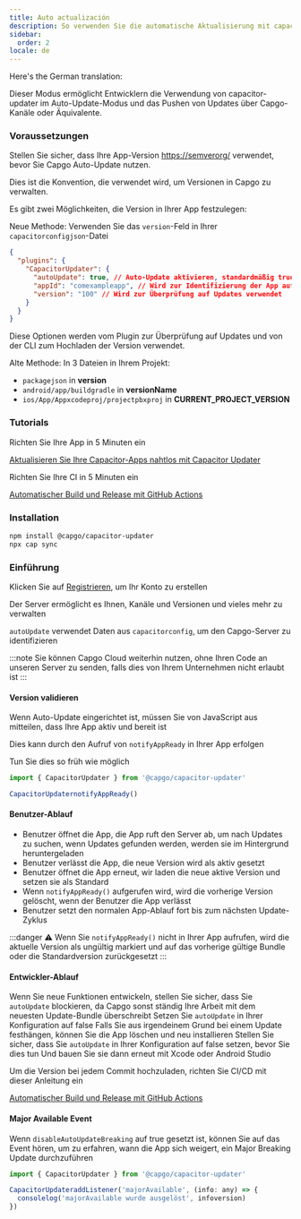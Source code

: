 ```yaml
---
title: Auto actualización
description: So verwenden Sie die automatische Aktualisierung mit capacitor-updater
sidebar:
  order: 2
locale: de
---
```


Here's the German translation:

Dieser Modus ermöglicht Entwicklern die Verwendung von capacitor-updater im Auto-Update-Modus und das Pushen von Updates über Capgo-Kanäle oder Äquivalente.

### Voraussetzungen

Stellen Sie sicher, dass Ihre App-Version [https://semverorg/](https://semverorg/) verwendet, bevor Sie Capgo Auto-Update nutzen.

Dies ist die Konvention, die verwendet wird, um Versionen in Capgo zu verwalten.

Es gibt zwei Möglichkeiten, die Version in Ihrer App festzulegen:

Neue Methode: Verwenden Sie das `version`-Feld in Ihrer `capacitorconfigjson`-Datei

```json
{
  "plugins": {
    "CapacitorUpdater": {
      "autoUpdate": true, // Auto-Update aktivieren, standardmäßig true
      "appId": "comexampleapp", // Wird zur Identifizierung der App auf dem Server verwendet
      "version": "100" // Wird zur Überprüfung auf Updates verwendet
    }
  }
}
```
Diese Optionen werden vom Plugin zur Überprüfung auf Updates und von der CLI zum Hochladen der Version verwendet.

Alte Methode:
In 3 Dateien in Ihrem Projekt:

* `packagejson` in **version**
* `android/app/buildgradle` in **versionName**
* `ios/App/Appxcodeproj/projectpbxproj` in **CURRENT\_PROJECT\_VERSION**

### Tutorials

Richten Sie Ihre App in 5 Minuten ein

[Aktualisieren Sie Ihre Capacitor-Apps nahtlos mit Capacitor Updater](https://capgo.app/blog/update-your-capacitor-apps-seamlessly-using-capacitor-updater)

Richten Sie Ihre CI in 5 Minuten ein

[Automatischer Build und Release mit GitHub Actions](https://capgo.app/blog/automatic-build-and-release-with-github-actions)

### Installation

```bash
npm install @capgo/capacitor-updater
npx cap sync
```

### Einführung

Klicken Sie auf [Registrieren](https://capgo.app), um Ihr Konto zu erstellen

Der Server ermöglicht es Ihnen, Kanäle und Versionen und vieles mehr zu verwalten

`autoUpdate` verwendet Daten aus `capacitorconfig`, um den Capgo-Server zu identifizieren

:::note
Sie können Capgo Cloud weiterhin nutzen, ohne Ihren Code an unseren Server zu senden, falls dies von Ihrem Unternehmen nicht erlaubt ist
:::

#### Version validieren

Wenn Auto-Update eingerichtet ist, müssen Sie von JavaScript aus mitteilen, dass Ihre App aktiv und bereit ist

Dies kann durch den Aufruf von `notifyAppReady` in Ihrer App erfolgen

Tun Sie dies so früh wie möglich

```ts
import { CapacitorUpdater } from '@capgo/capacitor-updater'

CapacitorUpdaternotifyAppReady()
```

#### Benutzer-Ablauf
* Benutzer öffnet die App, die App ruft den Server ab, um nach Updates zu suchen, wenn Updates gefunden werden, werden sie im Hintergrund heruntergeladen
* Benutzer verlässt die App, die neue Version wird als aktiv gesetzt
* Benutzer öffnet die App erneut, wir laden die neue aktive Version und setzen sie als Standard
* Wenn `notifyAppReady()` aufgerufen wird, wird die vorherige Version gelöscht, wenn der Benutzer die App verlässt
* Benutzer setzt den normalen App-Ablauf fort bis zum nächsten Update-Zyklus

:::danger
⚠️ Wenn Sie `notifyAppReady()` nicht in Ihrer App aufrufen, wird die aktuelle Version als ungültig markiert und auf das vorherige gültige Bundle oder die Standardversion zurückgesetzt
:::

#### Entwickler-Ablauf

Wenn Sie neue Funktionen entwickeln, stellen Sie sicher, dass Sie `autoUpdate` blockieren, da Capgo sonst ständig Ihre Arbeit mit dem neuesten Update-Bundle überschreibt
Setzen Sie `autoUpdate` in Ihrer Konfiguration auf false 
Falls Sie aus irgendeinem Grund bei einem Update festhängen, können Sie die App löschen und neu installieren
Stellen Sie sicher, dass Sie `autoUpdate` in Ihrer Konfiguration auf false setzen, bevor Sie dies tun
Und bauen Sie sie dann erneut mit Xcode oder Android Studio

Um die Version bei jedem Commit hochzuladen, richten Sie CI/CD mit dieser Anleitung ein

[Automatischer Build und Release mit GitHub Actions](https://capgo.app/blog/automatic-build-and-release-with-github-actions)

#### Major Available Event

Wenn `disableAutoUpdateBreaking` auf true gesetzt ist, können Sie auf das Event hören, um zu erfahren, wann die App sich weigert, ein Major Breaking Update durchzuführen

```jsx
import { CapacitorUpdater } from '@capgo/capacitor-updater'

CapacitorUpdateraddListener('majorAvailable', (info: any) => {
  consolelog('majorAvailable wurde ausgelöst', infoversion)
})
```
